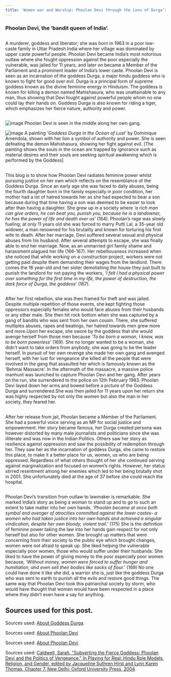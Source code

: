 ```yaml
---
title: 'Women war and Worship: Phoolan Devi through the Lens of Durga’s power'
---
```

### Phoolan Devi, the ‘bandit queen of India’.   

##
A murderer, goddess and liberator; she was born in 1963 in a poor low-caste family in Uttar Pradesh India where her village was dominated by upper caste powerful people. Phoolan Devi became India’s most notorious outlaw where she fought oppression against the poor especially the vulnerable, was jailed for 11 years, and later on became a Member of the Parliament and a prominent leader of India’s lower caste. Phoolan Devi is seen as an incarnation of the goddess Durga, a major hindu goddess who is known to fight for good over evil. Durga is a principal form of supreme goddess known as the divine feminine energy in Hinduism. The goddess is known for killing a demon named Mahishasura, who was unattainable to any man, thus showing that Devi fought against powerful people whom no one could lay their hands on. Goddess Durga is also known for riding a tiger, which emphasizes her fierce nature, authority and power.
##
![image](https://akm-img-a-in.tosshub.com/sites/media2/indiatoday/images/stories/2015August/phoolan-8_081015033809.jpg)
Phoolan Devi is seen in the middle along her own gang.


![image](https://dominiqueamendola.com/cdn/shop/products/goddess-durga-in-the-ocean-of-lust-dominique-amendola_3683fe11-87c3-4e8d-a622-233fc66c97fa_2048x.jpg?v=1648378424)
A painting *'Goddess Durga in the Ocean of Lust'* by Dominique Amendola, shown with her lion a symbol of authority and power. She is seen defeating the demon Mahishasura, showing her fight against evil.
[The painting shows the souls in the ocean are trapped by ignorance such as material desires and their souls are seeking spiritual awakening which is performed by the Goddess]


##

This blog is to show how Phoolan Devi radiates feminine power whilst pursuing justice on her own which reflects on the resemblance of the Goddess Durga. Since an early age she was faced to daily abuses, being the fourth daughter born in the family especially in poor condition, her mother had a lot of hatred towards her as she had expected to bear a son because during that time having a son was deemed to be easier to look after than having a daughter. She grew up in a society where *‘a rich man can give orders, he can beat you, punish you, because he is a landowner, he has the power of life and death over us’* (164). Phoolan’s rage was slowly fueling; at only 11 years old she was forced to marry Putti Lal, a 35-year old widower, a man renowned for his brutality and known for torturing his first wife to death. After her marriage, Devi suffered several sexual and physical abuses from his husband. After several attempts to escape, she was finally able to end her marriage. Now, as an unmarried girl family shame and harassment plagued her life (166-167). Her rebelliousness increased when she noticed that while working on a construction project, workers were not getting paid despite them demanding their wages from the landlord. There comes the 16 year-old and her sister demolishing the house they just built to punish the landlord for not paying the workers, *‘I felt I had a physical power over something for the first time in my life, the power of destruction, the dark force of Durga, the goddess’* (167). 

##

##

After her first rebellion, she was then framed for theft and was jailed. Despite multiple repetition of those events, she kept fighting those oppressors especially females who would face abuses from their husbands or any other male. She then hit rock bottom when she was captured by a gang of bandits who was sent from her own cousin. There, she suffered multiples abuses, rapes and beatings, her hatred towards men grew more and more.Upon her escape, she swore by the goddess that she would avenge herself from those men because *‘To be born a woman, I knew, was to be born powerless’* (169). She no longer wanted to be a woman, she didn’t want to take orders from anybody, she was going to be the leader herself. In pursuit of her own revenge she made her own gang and avenged herself, with her lust for vengeance she killed all the people that were involved in the gang that assaulted her which is famously known as the ‘Behmai Massacre’. In the aftermath of the massacre, a massive police manhunt was launched to capture Phoolan Devi and her gang. After years on the run, she surrendered to the police on 12th February 1983. Phoolan Devi layed down her arms and bowed before a picture of the Goddess Durga and surrendered.She was then jailed for 11 years upon her return she was highly respected by not only the women but also the man in her society, they feared her.

##

##

After her release from jail, Phoolan became a Member of the Parliament. She had a powerful voice serving as an MP for social justice and empowerment. Her story became famous, her Durga created persona was however distorted by many male journalists and politicians since she was illiterate and was now in the Indian Politics. Others saw her story as resilience against oppression and saw the possibility of redemption through her. They saw her as the incarnation of goddess Durga, she came to restore this place, to make it a better place for us, women, us who are being oppressed. Regardless of what others thought of her she continued serving against marginalization and focused on women’s rights. However, her status stirred resentment among her enemies which led to her being brutally shot in 2001. She unfortunately died at the age of 37 before she could reach the hospital.

##

##

Phoolan Devi’s transition from outlaw to lawmaker is remarkable. She marked India’s story as being a woman to stand up and to go to such an extent to take matter into her own hands. *‘Phoolan became at once both symbol and avenger of atrocities committed against the lower castes- a women who had taken justice into her own hands and achieved a singular vindication, despite her own bloody, violent trail.’* (175) She is the definition of feminine power taking the law into her hands gain respect for not only herself but also for other women. She brought up matters that were concerning from their society to the public eye which brought changes, women were not afraid to speak up. She liked helping the vulnerable especially poor women, those who would suffer under their husbands. She liked to have the power of giving money to the poor especially poor women because, *‘Without money, women were forced to suffer hunger and humiliation, and even sell their bodies like sacks of flour.’* (169) No one could have done it like she did, a warrior she is, just like the goddess Durga who was sent to earth to punish all the evils and restore good things. The same way that Phoolan Devi took this patriarchal society by storm, who would have thought that women would have been respected in a place where they didn’t even have a say for anything.

##


## Sources used for this post.

Sources used: [About Goddess Durga](https://www.britannica.com/topic/Durga).

Sources used: [About Phoolan Devi](https://www.thecollector.com/phoolan-devi-bandit-queen-india/)

Sources used: [About Phoolan Devi]([https://qr.ae/p2ZCYu](https://roadsandkingdoms.com/2017/indias-bandit-queen/)).

Sources used: [Caldwell, Sarah. "Subverting the Fierce Goddess: Phoolan Devi and the Politics of Vengeance." In Playing for Real: Hindu Role Models, Religion, and Gender, edited by Jacqueline Suthren Hirst and Lynn Karen Thomas, Chapter 7. New Delhi: Oxford University Press, 2004](https://search.lib.umanitoba.ca/discovery/fulldisplay?docid=alma99135376150001651&context=L&vid=01UMB_INST:UMB)





